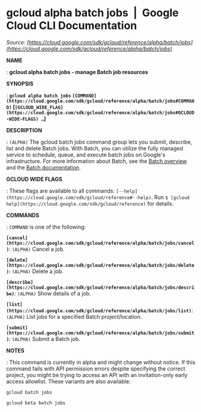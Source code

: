 # gcloud alpha batch jobs  |  Google Cloud CLI Documentation

*Source: [https://cloud.google.com/sdk/gcloud/reference/alpha/batch/jobs](https://cloud.google.com/sdk/gcloud/reference/alpha/batch/jobs)*

**NAME**

: **gcloud alpha batch jobs - manage Batch job resources**

**SYNOPSIS**

: **`gcloud alpha batch jobs` `[COMMAND](https://cloud.google.com/sdk/gcloud/reference/alpha/batch/jobs#COMMAND)` [`[GCLOUD_WIDE_FLAG](https://cloud.google.com/sdk/gcloud/reference/alpha/batch/jobs#GCLOUD-WIDE-FLAGS) …`]**

**DESCRIPTION**

: `(ALPHA)` The gcloud batch jobs command group lets you submit,
describe, list and delete Batch jobs.
With Batch, you can utilize the fully managed service to schedule, queue, and
execute batch jobs on Google's infrastructure.
For more information about Batch, see the [Batch overview](https://cloud.google.com/batch) and the [Batch documentation](https://cloud.google.com/batch/docs/).

**GCLOUD WIDE FLAGS**

: These flags are available to all commands: `[--help](https://cloud.google.com/sdk/gcloud/reference#--help)`.
Run `$ [gcloud help](https://cloud.google.com/sdk/gcloud/reference)` for details.

**COMMANDS**

: ``COMMAND`` is one of the following:

**`[cancel](https://cloud.google.com/sdk/gcloud/reference/alpha/batch/jobs/cancel)`**:
`(ALPHA)` Cancel a job.

**`[delete](https://cloud.google.com/sdk/gcloud/reference/alpha/batch/jobs/delete)`**:
`(ALPHA)` Delete a job.

**`[describe](https://cloud.google.com/sdk/gcloud/reference/alpha/batch/jobs/describe)`**:
`(ALPHA)` Show details of a job.

**`[list](https://cloud.google.com/sdk/gcloud/reference/alpha/batch/jobs/list)`**:
`(ALPHA)` List jobs for a specified Batch project/location.

**`[submit](https://cloud.google.com/sdk/gcloud/reference/alpha/batch/jobs/submit)`**:
`(ALPHA)` Submit a Batch job.

**NOTES**

: This command is currently in alpha and might change without notice. If this
command fails with API permission errors despite specifying the correct project,
you might be trying to access an API with an invitation-only early access
allowlist. These variants are also available:

```
gcloud batch jobs
```

```
gcloud beta batch jobs
```